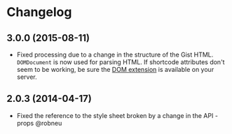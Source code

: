 # Changelog

## 3.0.0 (2015-08-11)

* Fixed processing due to a change in the structure of the Gist HTML. `DOMDocument` is now used for parsing HTML. If shortcode attributes don't seem to be working, be sure the [DOM extension](http://php.net/manual/en/intro.dom.php) is available on your server.

## 2.0.3 (2014-04-17)

* Fixed the reference to the style sheet broken by a change in the API - props @robneu
